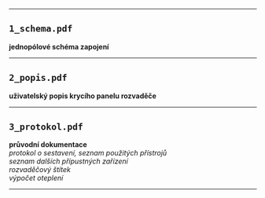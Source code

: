 
---
## `1_schema.pdf`  
**jednopólové schéma zapojení**

---
## `2_popis.pdf`  
   **uživatelský popis krycího panelu rozvaděče**

---
## `3_protokol.pdf`  
**průvodní dokumentace**  
_protokol o sestavení, seznam použitých přístrojů  
seznam dalších přípustných zařízení  
rozvaděčový štítek  
výpočet oteplení_  

---
